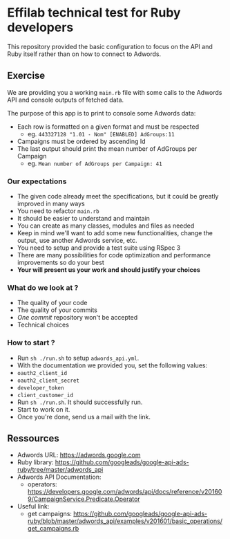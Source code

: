 # Effilab technical test for Ruby developers
This repository provided the basic configuration to focus on the API and Ruby itself rather than on how to connect to Adwords.

## Exercise
We are providing you a working `main.rb` file with some calls to the Adwords API and console outputs of fetched data.

The purpose of this app is to print to console some Adwords data:
- Each row is formatted on a given format and must be respected
  - eg. `443327128 "1.01 - Nom" [ENABLED] AdGroups:11`
- Campaigns must be ordered by ascending Id
- The last output should print the mean number of AdGroups per Campaign
  - eg. `Mean number of AdGroups per Campaign: 41`

### Our expectations
- The given code already meet the specifications, but it could be greatly improved in many ways
- You need to refactor `main.rb`
 - It should be easier to understand and maintain
 - You can create as many classes, modules and files as needed
 - Keep in mind we'll want to add some new functionalities, change the output, use another Adwords service, etc.
- You need to setup and provide a test suite using RSpec 3
- There are many possibilities for code optimization and performance improvements so do your best
- **Your will present us your work and should justify your choices**

### What do we look at ?
  - The quality of your code
  - The quality of your commits
  - _One commit_ repository won't be accepted
  - Technical choices

### How to start ?
 - Run `sh ./run.sh` to setup `adwords_api.yml`.
 - With the documentation we provided you, set the following values:
  - `oauth2_client_id`
  - `oauth2_client_secret`
  - `developer_token`
  - `client_customer_id`
 - Run `sh ./run.sh`. It should successfully run.
 - Start to work on it.
 - Once you're done, send us a mail with the link.

## Ressources
- Adwords URL: https://adwords.google.com
- Ruby library: https://github.com/googleads/google-api-ads-ruby/tree/master/adwords_api
- Adwords API Documentation:
  - operators: https://developers.google.com/adwords/api/docs/reference/v201609/CampaignService.Predicate.Operator
- Useful link:
  - get campaigns: https://github.com/googleads/google-api-ads-ruby/blob/master/adwords_api/examples/v201601/basic_operations/get_campaigns.rb
